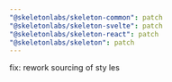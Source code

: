 ```yaml
---
"@skeletonlabs/skeleton-common": patch
"@skeletonlabs/skeleton-svelte": patch
"@skeletonlabs/skeleton-react": patch
"@skeletonlabs/skeleton": patch
---
```


fix: rework sourcing of sty les
  